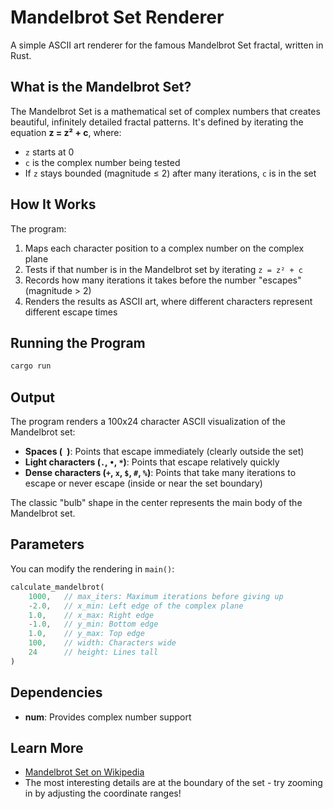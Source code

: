 # Mandelbrot Set Renderer

A simple ASCII art renderer for the famous Mandelbrot Set fractal, written in Rust.

## What is the Mandelbrot Set?

The Mandelbrot Set is a mathematical set of complex numbers that creates beautiful, infinitely detailed fractal patterns. It's defined by iterating the equation **z = z² + c**, where:
- `z` starts at 0
- `c` is the complex number being tested
- If `z` stays bounded (magnitude ≤ 2) after many iterations, `c` is in the set

## How It Works

The program:
1. Maps each character position to a complex number on the complex plane
2. Tests if that number is in the Mandelbrot set by iterating `z = z² + c`
3. Records how many iterations it takes before the number "escapes" (magnitude > 2)
4. Renders the results as ASCII art, where different characters represent different escape times

## Running the Program

```bash
cargo run
```

## Output

The program renders a 100x24 character ASCII visualization of the Mandelbrot set:

- **Spaces (` `)**: Points that escape immediately (clearly outside the set)
- **Light characters (`.`, `•`, `*`)**: Points that escape relatively quickly
- **Dense characters (`+`, `x`, `$`, `#`, `%`)**: Points that take many iterations to escape or never escape (inside or near the set boundary)

The classic "bulb" shape in the center represents the main body of the Mandelbrot set.

## Parameters

You can modify the rendering in `main()`:

```rust
calculate_mandelbrot(
    1000,   // max_iters: Maximum iterations before giving up
    -2.0,   // x_min: Left edge of the complex plane
    1.0,    // x_max: Right edge
    -1.0,   // y_min: Bottom edge
    1.0,    // y_max: Top edge
    100,    // width: Characters wide
    24      // height: Lines tall
)
```

## Dependencies

- **num**: Provides complex number support

## Learn More

- [Mandelbrot Set on Wikipedia](https://en.wikipedia.org/wiki/Mandelbrot_set)
- The most interesting details are at the boundary of the set - try zooming in by adjusting the coordinate ranges!
